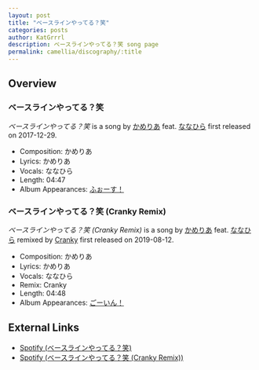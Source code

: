 ```yaml
---
layout: post
title: "ベースラインやってる？笑"
categories: posts
author: KatGrrrl
description: ベースラインやってる？笑 song page
permalink: camellia/discography/:title
---
```


## Overview

### ベースラインやってる？笑

*ベースラインやってる？笑* is a song by [かめりあ](/camellia) feat. [ななひら](#) first released on 2017-12-29.

* Composition: かめりあ
* Lyrics: かめりあ
* Vocals: ななひら
* Length: 04:47
* Album Appearances: [ふぉーす！](<{% link postsInclude/_posts/camellia/albums/Force/2023-12-20-Force.md %}>)

### ベースラインやってる？笑 (Cranky Remix)

*ベースラインやってる？笑 (Cranky Remix)* is a song by [かめりあ](/camellia) feat. [ななひら](#) remixed by [Cranky](#) first released on 2019-08-12.

* Composition: かめりあ
* Lyrics: かめりあ
* Vocals: ななひら
* Remix: Cranky
* Length: 04:48
* Album Appearances: [ごーいん！](<{% link postsInclude/_posts/camellia/albums/Goin/2023-12-21-Goin.md %}>)

## External Links

* [Spotify (ベースラインやってる？笑)](https://open.spotify.com/track/5wEy787VwmAnA7GGhEzjHR?si=c17cc826583549f5)
* [Spotify (ベースラインやってる？笑 (Cranky Remix))](https://open.spotify.com/track/4FfexRmo7KjAUyRX5g6O9E?si=17c61c3906114516)
